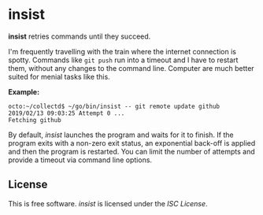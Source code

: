 # insist

**insist** retries commands until they succeed.

I'm frequently travelling with the train where the internet connection is
spotty. Commands like `git push` run into a timeout and I have to restart them,
without any changes to the command line. Computer are much better suited for
menial tasks like this.

**Example:**

```
octo:~/collectd$ ~/go/bin/insist -- git remote update github
2019/02/13 09:03:25 Attempt 0 ...
Fetching github
```

By default, *insist* launches the program and waits for it to finish. If the
program exits with a non-zero exit status, an exponential back-off is applied
and then the program is restarted. You can limit the number of attempts and
provide a timeout via command line options.

## License

This is free software. *insist* is licensed under the *ISC License*.
